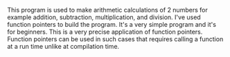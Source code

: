 This program is used to make arithmetic calculations of 2 numbers for example addition, subtraction, multiplication, and division. I've used function pointers to build the program. It's a very simple program and it's for beginners. This is a very precise application of function pointers. Function pointers can be used in such cases that requires calling a function at a run time unlike at compilation time.
